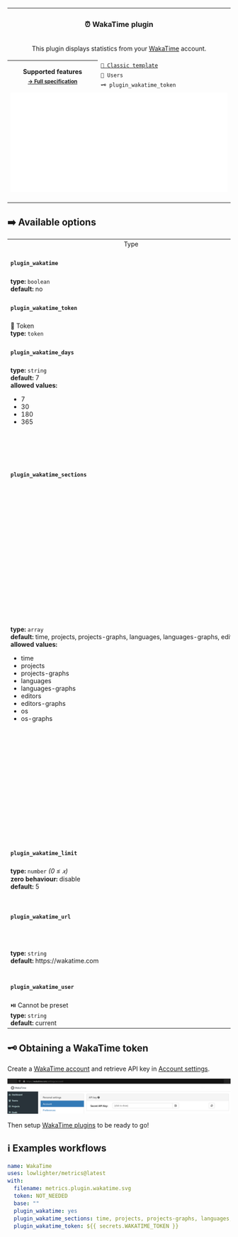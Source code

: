 <!--header-->
<table>
  <tr><th colspan="2"><h3>⏰ WakaTime plugin</h3></th></tr>
  <tr><td colspan="2" align="center"><p>This plugin displays statistics from your <a href="https://wakatime.com">WakaTime</a> account.</p>
</td></tr>
  <tr>
    <th rowspan="3">Supported features<br><sub><a href="metadata.yml">→ Full specification</a></sub></th>
    <td><a href="/source/templates/classic/README.md"><code>📗 Classic template</code></a></td>
  </tr>
  <tr>
    <td><code>👤 Users</code></td>
  </tr>
  <tr>
    <td><code>🗝️ plugin_wakatime_token</code></td>
  </tr>
  <tr>
    <td colspan="2" align="center">
      <img src="https://github.com/lowlighter/metrics/blob/examples/metrics.plugin.wakatime.svg" alt=""></img>
      <img width="900" height="1" alt="">
    </td>
  </tr>
</table>
<!--/header-->

## ➡️ Available options

<!--options-->
<table>
  <tr>
    <td align="center" nowrap="nowrap">Type</i></td><td align="center" nowrap="nowrap">Description</td>
  </tr>
  <tr>
    <td nowrap="nowrap"><h4><code>plugin_wakatime</code></h4></td>
    <td rowspan="2"><p>Enable wakatime plugin</p>
<img width="900" height="1" alt=""></td>
  </tr>
  <tr>
    <td nowrap="nowrap"><b>type:</b> <code>boolean</code>
<br>
<b>default:</b> no<br></td>
  </tr>
  <tr>
    <td nowrap="nowrap"><h4><code>plugin_wakatime_token</code></h4></td>
    <td rowspan="2"><p>WakaTime API token</p>
<img width="900" height="1" alt=""></td>
  </tr>
  <tr>
    <td nowrap="nowrap">🔐 Token<br>
<b>type:</b> <code>token</code>
<br></td>
  </tr>
  <tr>
    <td nowrap="nowrap"><h4><code>plugin_wakatime_days</code></h4></td>
    <td rowspan="2"><p>Time range</p>
<img width="900" height="1" alt=""></td>
  </tr>
  <tr>
    <td nowrap="nowrap"><b>type:</b> <code>string</code>
<br>
<b>default:</b> 7<br>
<b>allowed values:</b><ul><li>7</li><li>30</li><li>180</li><li>365</li></ul></td>
  </tr>
  <tr>
    <td nowrap="nowrap"><h4><code>plugin_wakatime_sections</code></h4></td>
    <td rowspan="2"><p>Displayed sections</p>
<ul>
<li><code>time</code>: show total coding time and daily average</li>
<li><code>projects</code>: show most time spent project</li>
<li><code>projects-graphs</code>: show most time spent projects graphs</li>
<li><code>languages</code>: show most language</li>
<li><code>languages-graphs</code>: show languages graphs</li>
<li><code>editors</code>: show most used code editor</li>
<li><code>editors-graphs</code>: show code editors graphs</li>
<li><code>os</code>: show most used operating system</li>
<li><code>os-graphs</code>: show code operating systems graphs</li>
</ul>
<img width="900" height="1" alt=""></td>
  </tr>
  <tr>
    <td nowrap="nowrap"><b>type:</b> <code>array</code>
<br>
<b>default:</b> time, projects, projects-graphs, languages, languages-graphs, editors, os<br>
<b>allowed values:</b><ul><li>time</li><li>projects</li><li>projects-graphs</li><li>languages</li><li>languages-graphs</li><li>editors</li><li>editors-graphs</li><li>os</li><li>os-graphs</li></ul></td>
  </tr>
  <tr>
    <td nowrap="nowrap"><h4><code>plugin_wakatime_limit</code></h4></td>
    <td rowspan="2"><p>Display limit (per graph)</p>
<img width="900" height="1" alt=""></td>
  </tr>
  <tr>
    <td nowrap="nowrap"><b>type:</b> <code>number</code>
<i>(0 ≤
𝑥)</i>
<br>
<b>zero behaviour:</b> disable</br>
<b>default:</b> 5<br></td>
  </tr>
  <tr>
    <td nowrap="nowrap"><h4><code>plugin_wakatime_url</code></h4></td>
    <td rowspan="2"><p>WakaTime url</p>
<p>Also compatible with self-hosted instance (<a href="https://github.com/muety/wakapi">wakapi</a>)</p>
<img width="900" height="1" alt=""></td>
  </tr>
  <tr>
    <td nowrap="nowrap"><b>type:</b> <code>string</code>
<br>
<b>default:</b> https://wakatime.com<br></td>
  </tr>
  <tr>
    <td nowrap="nowrap"><h4><code>plugin_wakatime_user</code></h4></td>
    <td rowspan="2"><p>WakaTime username</p>
<img width="900" height="1" alt=""></td>
  </tr>
  <tr>
    <td nowrap="nowrap">⏯️ Cannot be preset<br>
<b>type:</b> <code>string</code>
<br>
<b>default:</b> current<br></td>
  </tr>
</table>
<!--/options-->

## 🗝️ Obtaining a WakaTime token

Create a [WakaTime account](https://wakatime.com) and retrieve API key in [Account settings](https://wakatime.com/settings/account).

![WakaTime API token](/.github/readme/imgs/plugin_wakatime_token.png)

Then setup [WakaTime plugins](https://wakatime.com/plugins) to be ready to go!

## ℹ️ Examples workflows

<!--examples-->
```yaml
name: WakaTime
uses: lowlighter/metrics@latest
with:
  filename: metrics.plugin.wakatime.svg
  token: NOT_NEEDED
  base: ""
  plugin_wakatime: yes
  plugin_wakatime_sections: time, projects, projects-graphs, languages, languages-graphs, editors, os
  plugin_wakatime_token: ${{ secrets.WAKATIME_TOKEN }}

```
<!--/examples-->